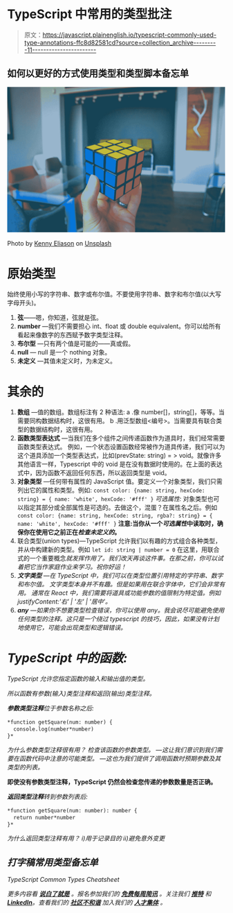 # TypeScript 中常用的类型批注

> 原文：<https://javascript.plainenglish.io/typescript-commonly-used-type-annotations-ffc8d82581cd?source=collection_archive---------11----------------------->

## 如何以更好的方式使用类型和类型脚本备忘单

![](img/84d4a1b5ef4f7fb175b23f6dc9156e1d.png)

Photo by [Kenny Eliason](https://unsplash.com/@neonbrand?utm_source=medium&utm_medium=referral) on [Unsplash](https://unsplash.com?utm_source=medium&utm_medium=referral)

# 原始类型

始终使用小写的字符串、数字或布尔值。不要使用字符串、数字和布尔值(以大写字母开头)。

1.  **弦**——嗯，你知道，弦就是弦。
2.  **number** —我们不需要担心 int、float 或 double equivalent。你可以给所有看起来像数字的东西赋予数字类型注释。
3.  **布尔型** —只有两个值是可能的——真或假。
4.  **null** — null 是一个 nothing 对象。
5.  **未定义** —其值未定义时，为未定义。

# 其余的

1.  **数组** —值的数组。数组标注有 2 种语法:
    a .像 number[]，string[]，等等。当需要同构数据结构时，这很有用。
    b .用泛型数组<编号>。当需要具有联合类型的数据结构时，这很有用。
2.  **函数类型表达式** —当我们在多个组件之间传递函数作为道具时，我们经常需要函数类型表达式。
    例如，一个状态设置函数经常被作为道具传递，我们可以为这个道具添加一个类型表达式，比如(prevState: string) = > void。就像许多其他语言一样，Typescript 中的 void 是在没有数据时使用的。在上面的表达式中，因为函数不返回任何东西，所以返回类型是 void。
3.  **对象类型** —任何带有属性的 JavaScript 值。要定义一个对象类型，我们只需列出它的属性和类型。例如:
    `const color: {name: string, hexCode: string} = {
    name: 'white',
    hexCode: '#fff'
    }` *可选属性:*
    对象类型也可以指定其部分或全部属性是可选的。去做这个，混蛋？在属性名之后。例如
    `const color: {name: string, hexCode: string, rgba?: string} = {
    name: 'white',
    hexCode: '#fff'
    }` **注意:当你从一个*可选属性*中读取时，确保你在使用它之前正在*检查未定义的*。**
4.  联合类型(union types)—TypeScript 允许我们以有趣的方式组合各种类型，并从中构建新的类型。例如
    `let id: string | number = 0` 在这里，用联合式的一个重要概念*就发挥作用了。我们改天再谈这件事。在那之前，你可以试着把它当作家庭作业来学习。祝你好运！*
5.  ***文字类型** —在 TypeScript 中，我们可以在类型位置引用特定的字符串、数字和布尔值。
    文字类型本身并不有趣。但是如果用在联合字体中，它们会非常有用。
    通常在 React 中，我们需要将道具或功能参数的值限制为特定值。例如 justifyContent:'右' | '左' | '居中'。*
6.  ***any** —如果你不想要类型检查错误，你可以使用 any。我会说尽可能避免使用任何类型的注释。这只是一个绕过 typescript 的技巧，因此，如果没有计划地使用它，可能会出现类型和逻辑错误。*

# *TypeScript 中的函数:*

*TypeScript 允许您指定函数的输入和输出值的类型。*

*所以函数有参数(输入)类型注释和返回(输出)类型注释。*

***参数类型注释**位于参数名称之后:*

```
*function getSquare(num: number) {
  console.log(number*number)
}*
```

*为什么参数类型注释很有用？
检查该函数的参数类型。
—这让我们意识到我们需要在函数代码中注意的可能类型。
—这也为我们提供了调用函数时预期参数及其类型的列表。*

**即使没有参数类型注释，TypeScript 仍然会检查您传递的参数数量是否正确。**

***返回类型注释**转到参数列表后:*

```
*function getSquare(num: number): number {
  return number*number
}*
```

*为什么返回类型注释有用？
i)用于记录目的
ii)避免意外变更*

## ***打字稿常用类型备忘单***

*TypeScript Common Types Cheatsheet*

**更多内容看* [***说白了就是***](https://plainenglish.io/) *。报名参加我们的* [***免费每周简讯***](http://newsletter.plainenglish.io/) *。关注我们* [***推特***](https://twitter.com/inPlainEngHQ) *和*[***LinkedIn***](https://www.linkedin.com/company/inplainenglish/)*。查看我们的* [***社区不和谐***](https://discord.gg/GtDtUAvyhW) *加入我们的* [***人才集体***](https://inplainenglish.pallet.com/talent/welcome) *。**